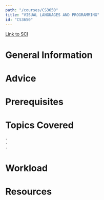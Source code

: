 ```yaml
---
path: "/courses/CS3650"
title: "VISUAL LANGUAGES AND PROGRAMMING"
id: "CS3650"
---
```

[Link to SCI]("http://courses.sci.pitt.edu/courses/courses/view/CS-3650")

# General Information

# Advice


# Prerequisites
<!-- PREREQ_REPLACEMENT (Do not remove) -->

<!-- END PREREQ_REPLACEMENT (Do not remove) -->
# Topics Covered
	- 
	-
	-
# Workload

<!-- TESTIMONIALS
# Testimonials
This gets replaced with Gatsby, its
data comes from Google Sheets for easier
editing!
-->

# Resources
